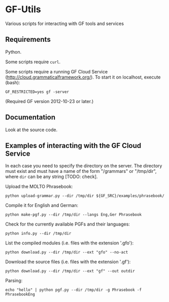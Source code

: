 GF-Utils
========

Various scripts for interacting with GF tools and services


Requirements
------------

Python.

Some scripts require `curl`.

Some scripts require a running GF Cloud Service (http://cloud.grammaticalframework.org/).
To start it on localhost, execute (bash):

	GF_RESTRICTED=yes gf -server

(Required GF version 2012-10-23 or later.)


Documentation
-------------

Look at the source code.


Examples of interacting with the GF Cloud Service
-------------------------------------------------

In each case you need to specify the directory on the server.
The directory must exist and must have a name of the form "/grammars" or
"/tmp/dir", where `dir` can be any string [TODO: check].

Upload the MOLTO Phrasebook:

	python upload-grammar.py --dir /tmp/dir ${GF_SRC}/examples/phrasebook/

Compile it for English and German:

	python make-pgf.py --dir /tmp/dir --langs Eng,Ger Phrasebook

Check for the currently available PGFs and their languages:

	python info.py --dir /tmp/dir

List the compiled modules (i.e. files with the extension '.gfo'):

	python download.py --dir /tmp/dir --ext "gfo" --no-act

Download the source files (i.e. files with the extension '.gf'):

	python download.py --dir /tmp/dir --ext "gf" --out outdir

Parsing:

	echo "hello" | python pgf.py --dir /tmp/dir -g Phrasebook -f PhrasebookEng
